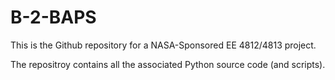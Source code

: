 # B-2-BAPS

This is the Github repository for a NASA-Sponsored EE 4812/4813 project.

The repositroy contains all the associated Python source code (and scripts).


